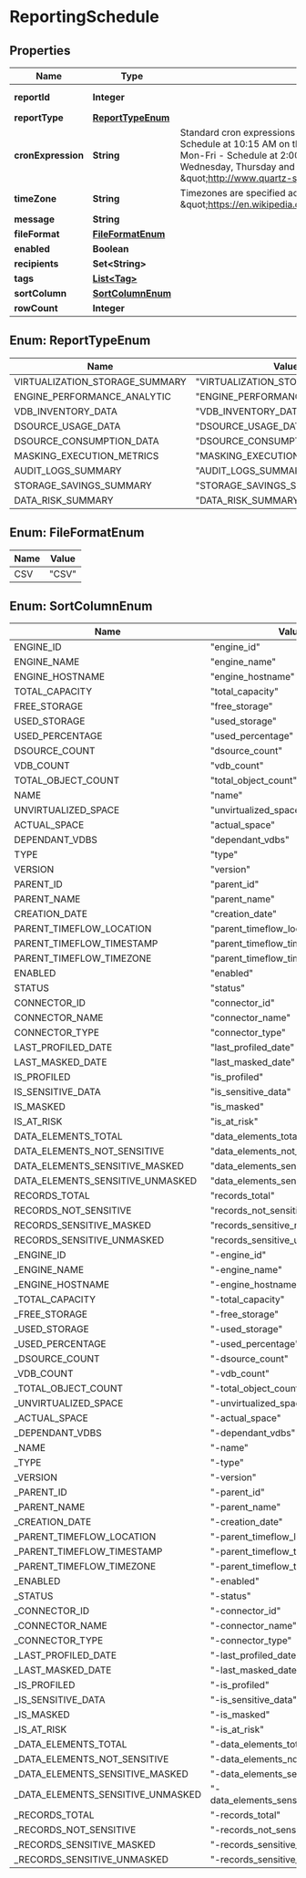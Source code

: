 

# ReportingSchedule


## Properties

| Name | Type | Description | Notes |
|------------ | ------------- | ------------- | -------------|
|**reportId** | **Integer** |  |  [optional] [readonly] |
|**reportType** | [**ReportTypeEnum**](#ReportTypeEnum) |  |  |
|**cronExpression** | **String** | Standard cron expressions are supported e.g. 0 15 10 L * ?  - Schedule at 10:15 AM on the last day of every month, 0 0 2 ? * Mon-Fri - Schedule at 2:00 AM every Monday, Tuesday, Wednesday, Thursday and Friday. For more details kindly refer- \&quot;http://www.quartz-scheduler.org/documentation/\&quot; |  |
|**timeZone** | **String** | Timezones are specified according to the Olson tzinfo database - \&quot;https://en.wikipedia.org/wiki/List_of_tz_database_time_zones\&quot;. |  [optional] |
|**message** | **String** |  |  |
|**fileFormat** | [**FileFormatEnum**](#FileFormatEnum) |  |  |
|**enabled** | **Boolean** |  |  |
|**recipients** | **Set&lt;String&gt;** |  |  |
|**tags** | [**List&lt;Tag&gt;**](Tag.md) |  |  [optional] |
|**sortColumn** | [**SortColumnEnum**](#SortColumnEnum) |  |  [optional] |
|**rowCount** | **Integer** |  |  [optional] |



## Enum: ReportTypeEnum

| Name | Value |
|---- | -----|
| VIRTUALIZATION_STORAGE_SUMMARY | &quot;VIRTUALIZATION_STORAGE_SUMMARY&quot; |
| ENGINE_PERFORMANCE_ANALYTIC | &quot;ENGINE_PERFORMANCE_ANALYTIC&quot; |
| VDB_INVENTORY_DATA | &quot;VDB_INVENTORY_DATA&quot; |
| DSOURCE_USAGE_DATA | &quot;DSOURCE_USAGE_DATA&quot; |
| DSOURCE_CONSUMPTION_DATA | &quot;DSOURCE_CONSUMPTION_DATA&quot; |
| MASKING_EXECUTION_METRICS | &quot;MASKING_EXECUTION_METRICS&quot; |
| AUDIT_LOGS_SUMMARY | &quot;AUDIT_LOGS_SUMMARY&quot; |
| STORAGE_SAVINGS_SUMMARY | &quot;STORAGE_SAVINGS_SUMMARY&quot; |
| DATA_RISK_SUMMARY | &quot;DATA_RISK_SUMMARY&quot; |



## Enum: FileFormatEnum

| Name | Value |
|---- | -----|
| CSV | &quot;CSV&quot; |



## Enum: SortColumnEnum

| Name | Value |
|---- | -----|
| ENGINE_ID | &quot;engine_id&quot; |
| ENGINE_NAME | &quot;engine_name&quot; |
| ENGINE_HOSTNAME | &quot;engine_hostname&quot; |
| TOTAL_CAPACITY | &quot;total_capacity&quot; |
| FREE_STORAGE | &quot;free_storage&quot; |
| USED_STORAGE | &quot;used_storage&quot; |
| USED_PERCENTAGE | &quot;used_percentage&quot; |
| DSOURCE_COUNT | &quot;dsource_count&quot; |
| VDB_COUNT | &quot;vdb_count&quot; |
| TOTAL_OBJECT_COUNT | &quot;total_object_count&quot; |
| NAME | &quot;name&quot; |
| UNVIRTUALIZED_SPACE | &quot;unvirtualized_space&quot; |
| ACTUAL_SPACE | &quot;actual_space&quot; |
| DEPENDANT_VDBS | &quot;dependant_vdbs&quot; |
| TYPE | &quot;type&quot; |
| VERSION | &quot;version&quot; |
| PARENT_ID | &quot;parent_id&quot; |
| PARENT_NAME | &quot;parent_name&quot; |
| CREATION_DATE | &quot;creation_date&quot; |
| PARENT_TIMEFLOW_LOCATION | &quot;parent_timeflow_location&quot; |
| PARENT_TIMEFLOW_TIMESTAMP | &quot;parent_timeflow_timestamp&quot; |
| PARENT_TIMEFLOW_TIMEZONE | &quot;parent_timeflow_timezone&quot; |
| ENABLED | &quot;enabled&quot; |
| STATUS | &quot;status&quot; |
| CONNECTOR_ID | &quot;connector_id&quot; |
| CONNECTOR_NAME | &quot;connector_name&quot; |
| CONNECTOR_TYPE | &quot;connector_type&quot; |
| LAST_PROFILED_DATE | &quot;last_profiled_date&quot; |
| LAST_MASKED_DATE | &quot;last_masked_date&quot; |
| IS_PROFILED | &quot;is_profiled&quot; |
| IS_SENSITIVE_DATA | &quot;is_sensitive_data&quot; |
| IS_MASKED | &quot;is_masked&quot; |
| IS_AT_RISK | &quot;is_at_risk&quot; |
| DATA_ELEMENTS_TOTAL | &quot;data_elements_total&quot; |
| DATA_ELEMENTS_NOT_SENSITIVE | &quot;data_elements_not_sensitive&quot; |
| DATA_ELEMENTS_SENSITIVE_MASKED | &quot;data_elements_sensitive_masked&quot; |
| DATA_ELEMENTS_SENSITIVE_UNMASKED | &quot;data_elements_sensitive_unmasked&quot; |
| RECORDS_TOTAL | &quot;records_total&quot; |
| RECORDS_NOT_SENSITIVE | &quot;records_not_sensitive&quot; |
| RECORDS_SENSITIVE_MASKED | &quot;records_sensitive_masked&quot; |
| RECORDS_SENSITIVE_UNMASKED | &quot;records_sensitive_unmasked&quot; |
| _ENGINE_ID | &quot;-engine_id&quot; |
| _ENGINE_NAME | &quot;-engine_name&quot; |
| _ENGINE_HOSTNAME | &quot;-engine_hostname&quot; |
| _TOTAL_CAPACITY | &quot;-total_capacity&quot; |
| _FREE_STORAGE | &quot;-free_storage&quot; |
| _USED_STORAGE | &quot;-used_storage&quot; |
| _USED_PERCENTAGE | &quot;-used_percentage&quot; |
| _DSOURCE_COUNT | &quot;-dsource_count&quot; |
| _VDB_COUNT | &quot;-vdb_count&quot; |
| _TOTAL_OBJECT_COUNT | &quot;-total_object_count&quot; |
| _UNVIRTUALIZED_SPACE | &quot;-unvirtualized_space&quot; |
| _ACTUAL_SPACE | &quot;-actual_space&quot; |
| _DEPENDANT_VDBS | &quot;-dependant_vdbs&quot; |
| _NAME | &quot;-name&quot; |
| _TYPE | &quot;-type&quot; |
| _VERSION | &quot;-version&quot; |
| _PARENT_ID | &quot;-parent_id&quot; |
| _PARENT_NAME | &quot;-parent_name&quot; |
| _CREATION_DATE | &quot;-creation_date&quot; |
| _PARENT_TIMEFLOW_LOCATION | &quot;-parent_timeflow_location&quot; |
| _PARENT_TIMEFLOW_TIMESTAMP | &quot;-parent_timeflow_timestamp&quot; |
| _PARENT_TIMEFLOW_TIMEZONE | &quot;-parent_timeflow_timezone&quot; |
| _ENABLED | &quot;-enabled&quot; |
| _STATUS | &quot;-status&quot; |
| _CONNECTOR_ID | &quot;-connector_id&quot; |
| _CONNECTOR_NAME | &quot;-connector_name&quot; |
| _CONNECTOR_TYPE | &quot;-connector_type&quot; |
| _LAST_PROFILED_DATE | &quot;-last_profiled_date&quot; |
| _LAST_MASKED_DATE | &quot;-last_masked_date&quot; |
| _IS_PROFILED | &quot;-is_profiled&quot; |
| _IS_SENSITIVE_DATA | &quot;-is_sensitive_data&quot; |
| _IS_MASKED | &quot;-is_masked&quot; |
| _IS_AT_RISK | &quot;-is_at_risk&quot; |
| _DATA_ELEMENTS_TOTAL | &quot;-data_elements_total&quot; |
| _DATA_ELEMENTS_NOT_SENSITIVE | &quot;-data_elements_not_sensitive&quot; |
| _DATA_ELEMENTS_SENSITIVE_MASKED | &quot;-data_elements_sensitive_masked&quot; |
| _DATA_ELEMENTS_SENSITIVE_UNMASKED | &quot;-data_elements_sensitive_unmasked&quot; |
| _RECORDS_TOTAL | &quot;-records_total&quot; |
| _RECORDS_NOT_SENSITIVE | &quot;-records_not_sensitive&quot; |
| _RECORDS_SENSITIVE_MASKED | &quot;-records_sensitive_masked&quot; |
| _RECORDS_SENSITIVE_UNMASKED | &quot;-records_sensitive_unmasked&quot; |



